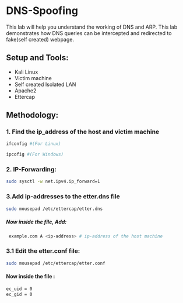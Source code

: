 # DNS-Spoofing
This lab will help you understand the working of DNS and ARP. This lab demonstrates how DNS queries can be intercepted and redirected to fake(self created) webpage.  
## Setup and Tools:
 - Kali Linux
 - Victim machine
 - Self created Isolated LAN
 - Apache2
 - Ettercap

## Methodology:
### 1. Find the ip_address of the host and victim machine
```bash
ifconfig #(For Linux)
```
```bash
ipcofig #(For Windows)
```
### 2. IP-Forwarding:  
 ```bash
sudo sysctl -w net.ipv4.ip_forward=1
```
### 3.Add ip-addresses to the etter.dns file
  ```bash
 sudo mousepad /etc/ettercap/etter.dns 
  ``` 
##### Now inside the file, Add:
```bash
 example.com A <ip-address> # ip-address of the host machine
``` 
### 3.1 Edit the etter.conf file:
```bash
sudo mousepad /etc/ettercap/etter.conf
```
#### Now inside the file :
```bash
ec_uid = 0             
ec_gid = 0
```
